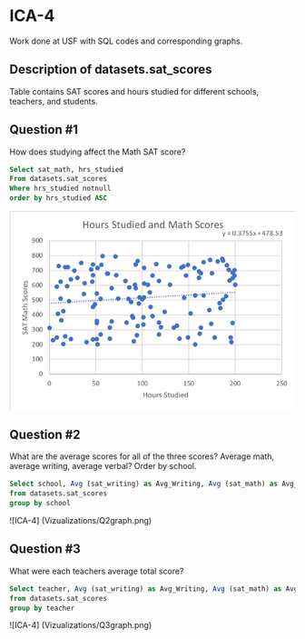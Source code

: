 # ICA-4
Work done at USF with SQL codes and corresponding graphs. 

## Description of datasets.sat_scores
Table contains SAT scores and hours studied for different schools, teachers, and students.

## Question #1
How does studying affect the Math SAT score?

```sql
Select sat_math, hrs_studied
From datasets.sat_scores
Where hrs_studied notnull
order by hrs_studied ASC
```

![ICA-4](Visualizations/Q1graph.png)

## Question #2
What are the average scores for all of the three scores? Average math, average writing, average verbal? Order by school.

```sql
Select school, Avg (sat_writing) as Avg_Writing, Avg (sat_math) as Avg_Math, Avg(sat_verbal) as Avg_Verbal
from datasets.sat_scores
group by school
```

![ICA-4] (Vizualizations/Q2graph.png)

## Question #3
What were each teachers average total score?

```sql
Select teacher, Avg (sat_writing) as Avg_Writing, Avg (sat_math) as Avg_Math, Avg(sat_verbal) as Avg_Verbal
from datasets.sat_scores
group by teacher
```

![ICA-4] (Vizualizations/Q3graph.png)
